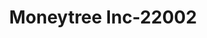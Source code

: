 ---
f_zip-code: 98042
f_state-code: WA
title: Moneytree Inc-22002
f_phone: 253-631-6669
f_city-only: Covington
f_address: 17051 Southeast 272Nd Street Covington
f_location-unique-id: '22002'
slug: moneytree-inc-22002
updated-on: '2024-05-30T13:46:58.046Z'
created-on: '2024-05-30T13:36:59.803Z'
published-on: '2024-05-30T13:54:32.469Z'
f_city-state: cms/city/covington-wa.md
f_company: cms/company/moneytree-inc.md
f_state: cms/state/washington.md
layout: '[payday-loan].html'
tags: payday-loan
---
